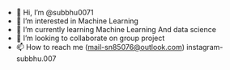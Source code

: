 - 👋 Hi, I’m @subbhu0071
- 👀 I’m interested in Machine Learning
- 🌱 I’m currently learning Machine Learning And data science
- 💞️ I’m looking to collaborate on group project 
- 📫 How to reach me (mail-sn85076@outlook.com) instagram-subbhu.007

<!---
subbhu0071/subbhu0071 is a ✨ special ✨ repository because its `README.md` (this file) appears on your GitHub profile.
You can click the Preview link to take a look at your changes.
--->
